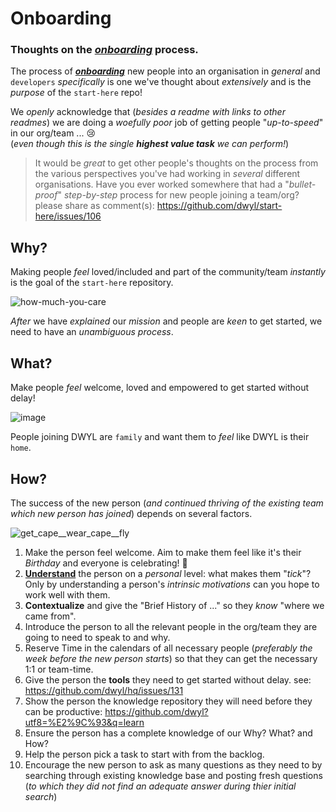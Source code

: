 # Onboarding

### Thoughts on the [***onboarding***](https://en.wikipedia.org/wiki/Onboarding) process.

The process of [***onboarding***](https://en.wikipedia.org/wiki/Onboarding)
new people into an organisation in _general_ and `developers` _specifically_
is one we've thought about _extensively_ and is the _purpose_ of the `start-here` repo!

We _openly_ acknowledge that (_besides a readme with links to other readmes_)
we are doing a _woefully poor_ job of getting people "_up-to-speed_" in our org/team ... 😢  
(_even though this is the single **highest value task** we can perform!_)


> It would be _great_ to get other people's thoughts on the process from the
various perspectives you've had working in _several_ different organisations.
Have you ever worked somewhere that had a "_bullet-proof_" _step-by-step_
process for new people joining a team/org?
> please share as comment(s): https://github.com/dwyl/start-here/issues/106

## Why?

Making people _feel_ loved/included and part of the community/team _instantly_
is the goal of the `start-here` repository.

![how-much-you-care](https://cloud.githubusercontent.com/assets/194400/20658044/1fc4f7c2-b532-11e6-9a2a-9313eb047a67.png)

_After_ we have _explained_ our _mission_ and people are _keen_ to
get started, we need to have an _unambiguous process_.


## What?

Make people _feel_ welcome, loved and empowered to get started without delay!

![image](https://cloud.githubusercontent.com/assets/194400/20672977/181e54b6-b57b-11e6-859e-9b317b0b04d0.png)

People joining DWYL are `family` and want them to _feel_ like DWYL is their `home`.

## How?

The success of the new person (_and continued thriving of the existing team which new person has joined_) depends on several factors.

![get_cape__wear_cape__fly](https://cloud.githubusercontent.com/assets/194400/20690549/3409a64c-b5c3-11e6-9df0-2150b191caed.jpg)

1. Make the person feel welcome. Aim to make them feel like it's their _Birthday_ and everyone is celebrating! :tada:
5. [**Understand**](https://www.youtube.com/watch?v=TpNbW9MAarQ) the person on a _personal_ level: what makes them "_tick_"?
Only by understanding a person's _intrinsic motivations_ can you hope to work well with them.
4. **Contextualize** and give the "Brief History of ..." so they _know_ "where we came from".
1. Introduce the person to all the relevant people in the org/team they are going to need to speak to and why.
9. Reserve Time in the calendars of all necessary people (_preferably the week before the new person starts_) so that they can get the necessary 1:1 or team-time.
2. Give the person the **tools** they need to get started without delay. see: https://github.com/dwyl/hq/issues/131
3. Show the person the knowledge repository they will need before they can be productive: https://github.com/dwyl?utf8=%E2%9C%93&q=learn
6. Ensure the person has a complete knowledge of our Why? What? and How?
6. Help the person pick a task to start with from the backlog.
10. Encourage the new person to ask as many questions as they need to by searching through existing knowledge base and posting fresh questions (_to which they did not find an adequate answer during thier initial search_) 
